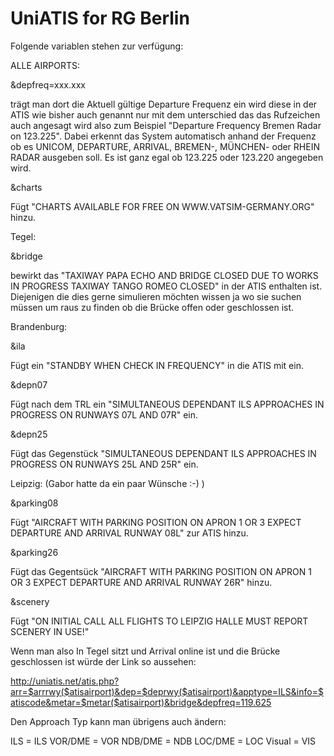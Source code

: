 UniATIS for RG Berlin
=======
Folgende variablen stehen zur verfügung:

ALLE AIRPORTS:

&depfreq=xxx.xxx

trägt man dort die Aktuell gültige Departure Frequenz ein wird diese in der ATIS wie bisher auch genannt nur mit dem unterschied das das Rufzeichen auch angesagt wird also zum Beispiel "Departure Frequency Bremen Radar on 123.225". Dabei erkennt das System automatisch anhand der Frequenz ob es UNICOM, DEPARTURE, ARRIVAL, BREMEN-, MÜNCHEN- oder RHEIN RADAR ausgeben soll. Es ist ganz egal ob 123.225 oder 123.220 angegeben wird.

&charts

Fügt "CHARTS AVAILABLE FOR FREE ON WWW.VATSIM-GERMANY.ORG" hinzu.

Tegel:

&bridge

bewirkt das "TAXIWAY PAPA ECHO AND BRIDGE CLOSED DUE TO WORKS IN PROGRESS TAXIWAY TANGO ROMEO CLOSED" in der ATIS enthalten ist. Diejenigen die dies gerne simulieren möchten wissen ja wo sie suchen müssen um raus zu finden ob die Brücke offen oder geschlossen ist.

Brandenburg:

&ila

Fügt ein "STANDBY WHEN CHECK IN FREQUENCY" in die ATIS mit ein.

&depn07

Fügt nach dem TRL ein "SIMULTANEOUS DEPENDANT ILS APPROACHES IN PROGRESS ON RUNWAYS 07L AND 07R" ein.

&depn25

Fügt das Gegenstück "SIMULTANEOUS DEPENDANT ILS APPROACHES IN PROGRESS ON RUNWAYS 25L AND 25R" ein.

Leipzig: (Gabor hatte da ein paar Wünsche :-) )

&parking08

Fügt "AIRCRAFT WITH PARKING POSITION ON APRON 1 OR 3 EXPECT DEPARTURE AND ARRIVAL RUNWAY 08L" zur ATIS hinzu.

&parking26

Fügt das Gegentsück "AIRCRAFT WITH PARKING POSITION ON APRON 1 OR 3 EXPECT DEPARTURE AND ARRIVAL RUNWAY 26R" hinzu.

&scenery

Fügt "ON INITIAL CALL ALL FLIGHTS TO LEIPZIG HALLE MUST REPORT SCENERY IN USE!"

Wenn man also In Tegel sitzt und Arrival online ist und die Brücke geschlossen ist würde der Link so aussehen:

http://uniatis.net/atis.php?arr=$arrrwy($atisairport)&dep=$deprwy($atisairport)&apptype=ILS&info=$atiscode&metar=$metar($atisairport)&bridge&depfreq=119.625

Den Approach Typ kann man übrigens auch ändern:

ILS = ILS
VOR/DME = VOR
NDB/DME = NDB
LOC/DME = LOC
Visual = VIS
